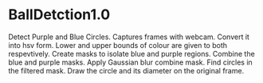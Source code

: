 # BallDetction1.0
 Detect Purple and Blue Circles.
 Captures frames with webcam.
 Convert it into hsv form.
 Lower and upper bounds of colour are given to both respevtively.
 Create masks to isolate blue and purple regions.
 Combine the blue and purple masks.
 Apply Gaussian blur combine mask.
 Find circles in the filtered mask.
 Draw the circle and its diameter on the original frame.
